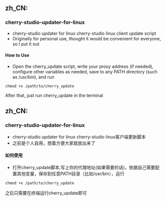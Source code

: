 
## zh_CN:
### cherry-studio-updater-for-linux
- cherry-studio updater for linux cherry-studio linux client update script
- Originally for personal use, thought it would be convenient for everyone, so I put it out
#### How to Use
- Open the cherry_update script, write your proxy address (if needed), configure other variables as needed, save to any PATH directory (such as /usr/bin), and run
```
chmod +x /path/to/cherry_update
```
After that, just run cherry_update in the terminal


## zh_CN:

### cherry-studio-updater-for-linux
- cherry-studio updater for linux cherry-studio linux客户端更新脚本
- 之前是个人自用，想着方便大家就放出来了
#### 如何使用
- 打开cherry_update脚本,写上你的代理地址(如果需要的话)，依据自己需要配置其他变量，保存到任意PATH目录（比如/usr/bin），运行
```
chmod +x /path/to/cherry_update
```
之后只需要在终端运行cherry_update即可
